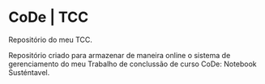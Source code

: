 # CoDe | TCC
 Repositório do meu TCC.

Repositório criado para armazenar de maneira online o sistema de gerenciamento do meu Trabalho de conclussão de curso CoDe: Notebook Susténtavel.